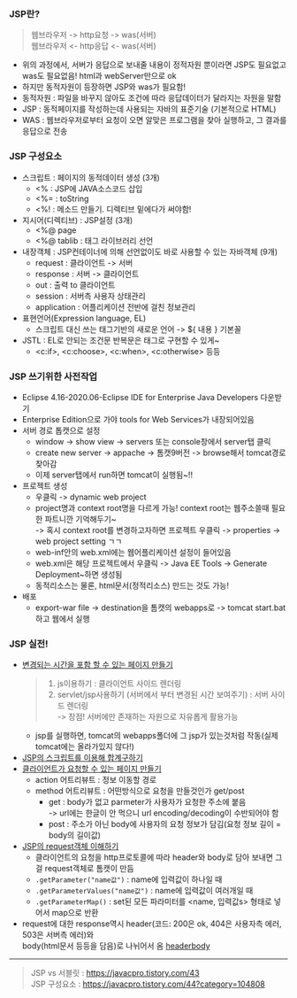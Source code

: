 ### JSP란?
> 웹브라우저 -> http요청 -> was(서버)  
> 웹브라우저 <- http응답 <- was(서버)  
- 위의 과정에서, 서버가 응답으로 보내줄 내용이 정적자원 뿐이라면 JSP도 필요없고 was도 필요없음! html과 webServer만으로 ok
- 하지만 동적자원이 등장하면 JSP와 was가 필요함!
- 동적자원 : 파일을 바꾸지 않아도 조건에 따라 응답데이터가 달라지는 자원을 말함
- JSP : 동적페이지를 작성하는데 사용되는 자바의 표준기술 (기본적으로 HTML)
- WAS : 웹브라우저로부터 요청이 오면 알맞은 프로그램을 찾아 실행하고, 그 결과를 응답으로 전송

### JSP 구성요소
- 스크립트 : 페이지의 동적데이터 생성 (3개)
  - <% : JSP에 JAVA소스코드 삽입
  - <%= : toString
  - <%! : 메소드 만들기. 디렉티브 밑에다가 써야함!
- 지시어(디렉티브) : JSP설정 (3개)
  - <%@ page 
  - <%@ tablib : 태그 라이브러리 선언
- 내장객체 : JSP컨테이너에 의해 선언없이도 바로 사용할 수 있는 자바객체 (9개)
  - request : 클라이언트 -> 서버
  - response : 서버 -> 클라이언트
  - out : 출력 to 클라이언트
  - session : 서버측 사용자 상태관리
  - application : 어플리케이션 전반에 걸친 정보관리
- 표현언어(Expression language, EL)
  - 스크립트 대신 쓰는 태그기반의 새로운 언어 -> ${ 내용 } 기본꼴
- JSTL : EL로 안되는 조건문 반복문은 태그로 구현할 수 있게~
  - <c:if>, <c:choose>, <c:when>, <c:otherwise> 등등

### JSP 쓰기위한 사전작업
- Eclipse 4.16-2020.06-Eclipse IDE for Enterprise Java Developers 다운받기
- Enterprise Edition으로 가야 tools for Web Services가 내장되어있음
- 서버 경로 톱캣으로 설정
  - window -> show view -> servers 또는 console창에서 server탭 클릭
  - create new server -> appache -> 톰캣9버전 -> browse해서 tomcat경로 찾아감
  - 이제 server탭에서 run하면 tomcat이 실행됨~!!
- 프로젝트 생성
  - 우클릭 -> dynamic web project
  - project명과 context root명을 다르게 가능! context root는 웹주소쓸때 필요한 파트니깐 기억해두기~  
  -> 혹시 context root를 변경하고자하면 프로젝트 우클릭 -> properties -> web project setting ㄱㄱ  
  - web-inf안의 web.xml에는 웹어플리케이션 설정이 들어있음
  - web.xml은 해당 프로젝트에서 우클릭 -> Java EE Tools -> Generate Deployment~하면 생성됨
  - 동적리소스는 물론, html문서(정적리소스) 만드는 것도 가능!
- 배포
  - export-war file -> destination을 톰캣의 webapps로 -> tomcat start.bat하고 웹에서 실행
  
### JSP 실전!
  - [변경되는 시간을 포함 할 수 있는 페이지 만들기](../ee/220805/time.jsp)
    > 1. js이용하기 : 클라이언트 사이드 렌더링  
	> 2. servlet/jsp사용하기 (서버에서 부터 변경된 시간 보여주기) : 서버 사이드 렌더링  
	>   -> 장점! 서버에만 존재하는 자원으로 자유롭게 활용가능  
    - jsp를 실행하면, tomcat의 webapps폴더에 그 jsp가 있는것처럼 작동(실제 tomcat에는 올라가있지 않다!)
  - [JSP의 스크립트를 이용해 합계구하기](../ee/220805/sum.jsp)
  - [클라이언트가 요청할 수 있는 페이지 만들기](../ee/220805/form.jsp)
    - action 어트리뷰트 : 정보 이동할 경로
	- method 어트리뷰트 : 어떤방식으로 요청을 만들것인가 get/post
	  - get : body가 없고 parmeter가 사용자가 요청한 주소에 붙음  
		-> url에는 한글이 안 먹으니 url encoding/decoding이 수반되어야 함
	  - post : 주소가 아닌 body에 사용자의 요청 정보가 담김(요청 정보 길이 = body의 길이값)
  - [JSP의 request객체 이해하기](../ee/220805/requestInfo.jsp)
    - 클라이언트의 요청을 http프로토콜에 따라 header와 body로 담아 보내면 그걸 request객체로 톰캣이 만듬
	- `.getParameter("name값")` : name에 입력값이 하나일 때
	- `.getParameterValues("name값")` : name에 입력값이 여러개일 때
	- `.getParameterMap()` : set된 모든 파라미터를 <name, 입력값s> 형태로 넣어서 map으로 반환
  - request에 대한 response역시 header(코드: 200은 ok, 404은 사용자측 에러, 503은 서버측 에러)와  
	body(html문서 등등을 담음)로 나뉘어서 옴
	[headerbody](./img/headerbody.jpg)
----
> JSP vs 서블릿 : https://javacpro.tistory.com/43  
> JSP 구성요소 : https://javacpro.tistory.com/44?category=104808  
